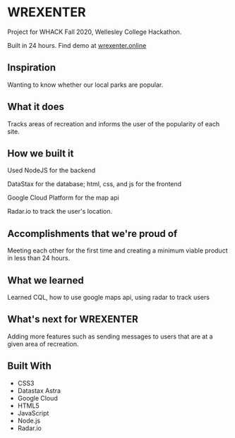 # WREXENTER
Project for WHACK Fall 2020, Wellesley College Hackathon. 

Built in 24 hours. Find demo at [wrexenter.online](wrexenter.online)

## Inspiration
Wanting to know whether our local parks are popular.

## What it does
Tracks areas of recreation and informs the user of the popularity of each site.

## How we built it
Used NodeJS for the backend

DataStax for the database; html, css, and js for the frontend 

Google Cloud Platform for the map api

Radar.io to track the user's location.

## Accomplishments that we're proud of
Meeting each other for the first time and creating a minimum viable product in less than 24 hours.

## What we learned
Learned CQL, how to use google maps api, using radar to track users

## What's next for WREXENTER
Adding more features such as sending messages to users that are at a given area of recreation.

## Built With
- CSS3
- Datastax Astra
- Google Cloud
- HTML5
- JavaScript
- Node.js
- Radar.io
